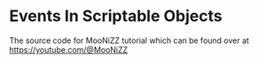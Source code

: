 # Events In Scriptable Objects
The source code for MooNiZZ tutorial which can be found over at https://youtube.com/@MooNiZZ

